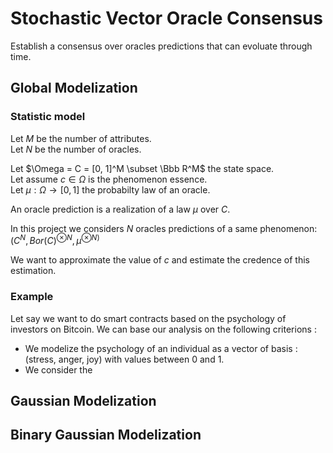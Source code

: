 # Stochastic Vector Oracle Consensus

Establish a consensus over oracles predictions that can evoluate through time.

## Global Modelization

### Statistic model

Let $M$ be the number of attributes. \
Let $N$ be the number of oracles.

Let $\Omega = C = [0, 1]^M \subset \Bbb R^M$ the state space. \
Let assume $c \in \Omega$ is the phenomenon essence. \
Let $\mu : \Omega \to [0, 1]$ the probabilty law of an oracle.

An oracle prediction is a realization of a law $\mu$ over $C$.

In this project we considers $N$ oracles predictions of a same phenomenon: $(C^N, Bor(C)^{\otimes N}, \mu^{\otimes N)}$

We want to approximate the value of $c$ and estimate the credence of this estimation.

### Example

Let say we want to do smart contracts based on the psychology of investors on Bitcoin.
We can base our analysis on the following criterions :
- We modelize the psychology of an individual as a vector of basis : \
(stress, anger, joy) with values between $0$ and $1$.
- We consider the 

## Gaussian Modelization

## Binary Gaussian Modelization

